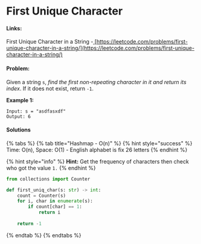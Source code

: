 # First Unique Character

#### Links:

First Unique Character in a String -[ ](https://leetcode.com/problems/maximum-subarray/)[https://leetcode.com/problems/first-unique-character-in-a-string/](https://leetcode.com/problems/first-unique-character-in-a-string/)

#### Problem:

Given a string `s`, _find the first non-repeating character in it and return its index_. If it does not exist, return `-1`.

**Example 1:**

```
Input: s = "asdfasxdf"
Output: 6
```

#### Solutions

{% tabs %}
{% tab title="Hashmap - O(n)" %}
{% hint style="success" %}
Time: O(n), Space: O(1) - English alphabet is fix 26 letters
{% endhint %}

{% hint style="info" %}
**Hint:** Get the frequency of characters then check who got the value `1.`
{% endhint %}

```python
from collections import Counter

def first_uniq_char(s: str) -> int:
    count = Counter(s)
    for i, char in enumerate(s):
        if count[char] == 1:
            return i
    
    return -1
```
{% endtab %}
{% endtabs %}
